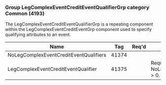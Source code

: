 ### Group LegComplexEventCreditEventQualifierGrp category Common (4193)

The LegComplexEventCreditEventQualifierGrp is a repeating component within the LegComplexEventCreditEventGrp component used to specify qualifying attributes to an event.

| Name                                   | Tag   | Req'd | Documentation                                                  |
|----------------------------------------|-------|----------|----------------------------------------------------------------|
| NoLegComplexEventCreditEventQualifiers | 41374 |       |                                                                |
| LegComplexEventCreditEventQualifier    | 41375 |       | Required if NoLegComplexEventCreditEventQualifiers(41374) > 0. |

